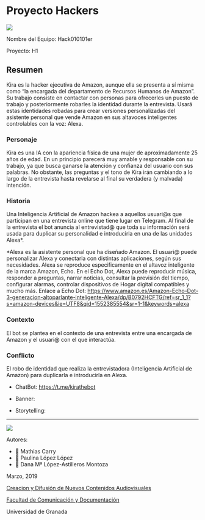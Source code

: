 # Proyecto Hackers


![](https://pbs.twimg.com/profile_images/705223576945700864/FuC-WWlc_400x400.jpg)


Nombre del Equipo: Hack010101er

Proyecto: H1 

## Resumen
Kira es la hacker ejecutiva de Amazon, aunque ella se presenta a sí misma como “la encargada del departamento de Recursos Humanos de Amazon”. Su trabajo consiste en contactar con personas para ofrecerles un puesto de trabajo y posteriormente robarles la identidad durante la entrevista. Usará estas identidades robadas para crear versiones personalizadas del asistente personal que vende Amazon en sus altavoces inteligentes controlables con la voz: Alexa.

### Personaje
Kira es una IA con la apariencia física de una mujer de aproximadamente 25 años de edad. En un principio parecerá muy amable y responsable con su trabajo, ya que busca ganarse la atención y confianza del usuario con sus palabras. No obstante, las preguntas y el tono de Kira irán cambiando a lo largo de la entrevista hasta revelarse al final su verdadera (y malvada) intención.

### Historia
Una Inteligencia Artificial de Amazon hackea a aquellos usuari@s que participan en una entrevista online que tiene lugar en Telegram. Al final de la entrevista el bot anuncia al entrevistad@ que toda su información será usada para duplicar su personalidad e introducirla en una de las unidades Alexa*. 

*Alexa es la asistente personal que ha diseñado Amazon. El usuari@ puede personalizar Alexa y conectarla con distintas aplicaciones, según sus necesidades. Alexa se reproduce especificamente en el altavoz inteligente de la marca Amazon, Echo. En el Echo Dot, Alexa puede reproducir música, responder a preguntas, narrar noticias, consultar la previsión del tiempo, configurar alarmas, controlar dispositivos de Hogar digital compatibles y mucho más. Enlace a Echo Dot: https://www.amazon.es/Amazon-Echo-Dot-3-generacion-altoparlante-inteligente-Alexa/dp/B0792HCFTG/ref=sr_1_1?s=amazon-devices&ie=UTF8&qid=1552385554&sr=1-1&keywords=alexa 

### Contexto
El bot se plantea en el contexto de una entrevista entre una encargada de Amazon y el usuari@ con el que interactúa. 

### Conflicto 
El robo de identidad que realiza la entrevistadora (Inteligencia Artificial de Amazon) para duplicarla e introducirla en Alexa. 


- ChatBot: https://t.me/kirathebot 

- Banner:  

- Storytelling: 

------
![](https://upload.wikimedia.org/wikipedia/commons/thumb/6/62/CC-BY-SA-Andere_Wikis_%28v%29.svg/200px-CC-BY-SA-Andere_Wikis_%28v%29.svg.png)


Autores: 
- :man: Mathias Carry
- :woman: Paulina López López
- :woman: Dana Mª López-Astilleros Montoza

<!---
Lista completa de emojis de markDown - https://gist.github.com/rxaviers/7360908) 
-->



Marzo, 2019

[Creacion y Difusión de Nuevos Contenidos Audiovisuales](http://utopolis.ugr.es/medialab)

[Facultad de Comunicación y Documentación](http://fcd.ugr.es)

Universidad de Granada
